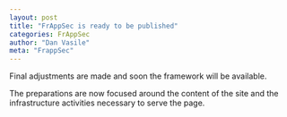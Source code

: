 ```yaml
---
layout: post
title: "FrAppSec is ready to be published"
categories: FrAppSec
author: "Dan Vasile"
meta: "FrappSec"
---
```


Final adjustments are made and soon the framework will be available.

The preparations are now focused around the content of the site and the infrastructure activities necessary to serve the page.